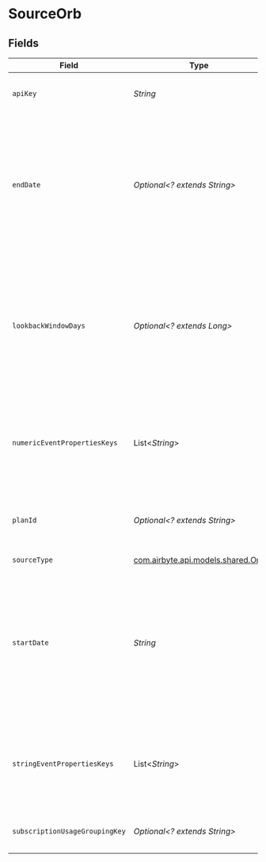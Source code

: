 # SourceOrb


## Fields

| Field                                                                                                                                                                                         | Type                                                                                                                                                                                          | Required                                                                                                                                                                                      | Description                                                                                                                                                                                   | Example                                                                                                                                                                                       |
| --------------------------------------------------------------------------------------------------------------------------------------------------------------------------------------------- | --------------------------------------------------------------------------------------------------------------------------------------------------------------------------------------------- | --------------------------------------------------------------------------------------------------------------------------------------------------------------------------------------------- | --------------------------------------------------------------------------------------------------------------------------------------------------------------------------------------------- | --------------------------------------------------------------------------------------------------------------------------------------------------------------------------------------------- |
| `apiKey`                                                                                                                                                                                      | *String*                                                                                                                                                                                      | :heavy_check_mark:                                                                                                                                                                            | Orb API Key, issued from the Orb admin console.                                                                                                                                               |                                                                                                                                                                                               |
| `endDate`                                                                                                                                                                                     | *Optional<? extends String>*                                                                                                                                                                  | :heavy_minus_sign:                                                                                                                                                                            | UTC date and time in the format 2022-03-01T00:00:00Z. Any data with created_at after this data will not be synced. For Subscription Usage, this becomes the `timeframe_start` API parameter.  | 2024-03-01T00:00:00Z                                                                                                                                                                          |
| `lookbackWindowDays`                                                                                                                                                                          | *Optional<? extends Long>*                                                                                                                                                                    | :heavy_minus_sign:                                                                                                                                                                            | When set to N, the connector will always refresh resources created within the past N days. By default, updated objects that are not newly created are not incrementally synced.               |                                                                                                                                                                                               |
| `numericEventPropertiesKeys`                                                                                                                                                                  | List<*String*>                                                                                                                                                                                | :heavy_minus_sign:                                                                                                                                                                            | Property key names to extract from all events, in order to enrich ledger entries corresponding to an event deduction.                                                                         |                                                                                                                                                                                               |
| `planId`                                                                                                                                                                                      | *Optional<? extends String>*                                                                                                                                                                  | :heavy_minus_sign:                                                                                                                                                                            | Orb Plan ID to filter subscriptions that should have usage fetched.                                                                                                                           |                                                                                                                                                                                               |
| `sourceType`                                                                                                                                                                                  | [com.airbyte.api.models.shared.Orb](../../models/shared/Orb.md)                                                                                                                               | :heavy_check_mark:                                                                                                                                                                            | N/A                                                                                                                                                                                           |                                                                                                                                                                                               |
| `startDate`                                                                                                                                                                                   | *String*                                                                                                                                                                                      | :heavy_check_mark:                                                                                                                                                                            | UTC date and time in the format 2022-03-01T00:00:00Z. Any data with created_at before this data will not be synced. For Subscription Usage, this becomes the `timeframe_start` API parameter. | 2022-03-01T00:00:00Z                                                                                                                                                                          |
| `stringEventPropertiesKeys`                                                                                                                                                                   | List<*String*>                                                                                                                                                                                | :heavy_minus_sign:                                                                                                                                                                            | Property key names to extract from all events, in order to enrich ledger entries corresponding to an event deduction.                                                                         |                                                                                                                                                                                               |
| `subscriptionUsageGroupingKey`                                                                                                                                                                | *Optional<? extends String>*                                                                                                                                                                  | :heavy_minus_sign:                                                                                                                                                                            | Property key name to group subscription usage by.                                                                                                                                             |                                                                                                                                                                                               |